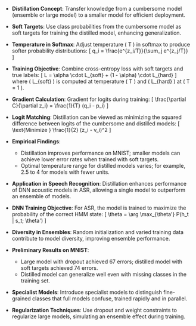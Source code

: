 - **Distillation Concept**: Transfer knowledge from a cumbersome model (ensemble or large model) to a smaller model for efficient deployment.
  
- **Soft Targets**: Use class probabilities from the cumbersome model as soft targets for training the distilled model, enhancing generalization.

- **Temperature in Softmax**: Adjust temperature \( T \) in softmax to produce softer probability distributions:
  \[
  q_i = \frac{e^{z_i/T}}{\sum_j e^{z_j/T}}
  \]

- **Training Objective**: Combine cross-entropy loss with soft targets and true labels:
  \[
  L = \alpha \cdot L_{soft} + (1 - \alpha) \cdot L_{hard}
  \]
  where \( L_{soft} \) is computed at temperature \( T \) and \( L_{hard} \) at \( T = 1 \).

- **Gradient Calculation**: Gradient for logits during training:
  \[
  \frac{\partial C}{\partial z_i} = \frac{1}{T} (q_i - p_i)
  \]

- **Logit Matching**: Distillation can be viewed as minimizing the squared difference between logits of the cumbersome and distilled models:
  \[
  \text{Minimize } \frac{1}{2} (z_i - v_i)^2
  \]

- **Empirical Findings**: 
  - Distillation improves performance on MNIST; smaller models can achieve lower error rates when trained with soft targets.
  - Optimal temperature range for distilled models varies; for example, 2.5 to 4 for models with fewer units.

- **Application in Speech Recognition**: Distillation enhances performance of DNN acoustic models in ASR, allowing a single model to outperform an ensemble of models.

- **DNN Training Objective**: For ASR, the model is trained to maximize the probability of the correct HMM state:
  \[
  \theta = \arg \max_{\theta'} P(h_t | s_t; \theta')
  \]

- **Diversity in Ensembles**: Random initialization and varied training data contribute to model diversity, improving ensemble performance.

- **Preliminary Results on MNIST**: 
  - Large model with dropout achieved 67 errors; distilled model with soft targets achieved 74 errors.
  - Distilled model can generalize well even with missing classes in the training set.

- **Specialist Models**: Introduce specialist models to distinguish fine-grained classes that full models confuse, trained rapidly and in parallel.

- **Regularization Techniques**: Use dropout and weight constraints to regularize large models, simulating an ensemble effect during training.